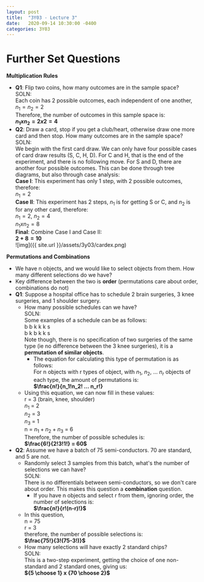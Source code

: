 ```yaml
---
layout: post
title:  "3Y03 - Lecture 3"
date:   2020-09-14 10:30:00 -0400
categories: 3Y03
---
```


Further Set Questions
===

**Multiplication Rules**
- **Q1**: Flip two coins, how many outcomes are in the sample space?  
SOLN:  
Each coin has 2 possible outcomes, each independent of one another,  
$n_1 = n_2 = 2$  
Therefore, the number of outcomes in this sample space is:  
**$n_1 x n_2 = 2 x 2 = 4$**
- **Q2**: Draw a card, stop if you get a club/heart, otherwise draw one more card and then stop.  How many outcomes are in the sample space?  
SOLN:  
We begin with the first card draw. We can only have four possible cases of card draw results (S, C, H, D). For C and H, that is the end of the experiment, and there is no following move. For S and D, there are another four possible outcomes. This can be done through tree diagrams, but also through case analysis:  
**Case I**: This experiment has only 1 step, with 2 possible outcomes, therefore:  
$n_1 = 2$  
**Case II**: This experiment has 2 steps, $n_1$ is for getting S or C, and $n_2$ is for any other card, therefore:  
$n_1 = 2$, $n_2 = 4$  
$n_1 x n_2 = 8$  
**Final**: Combine Case I and Case II:  
**$2 + 8 = 10$**  
![img]({{ site.url }}/assets/3y03/cardex.png)

**Permutations and Combinations**
- We have n objects, and we would like to select objects from them. How many different selections do we have?
- Key difference between the two is **order** (permutations care about order, combinations do not)
- **Q1**: Suppose a hospital office has to schedule 2 brain surgeries, 3 knee surgeries, and 1 shoulder surgery.
    - How many possible schedules can we have?  
    SOLN:  
    Some examples of a schedule can be as follows:  
    b b k k k s  
    b k b k k s  
    Note though, there is no specification of two surgeries of the same type (ie no difference between the 3 knee surgeries), it is a **permutation of similar objects**.
        - The equation for calculating this type of permutation is as follows:  
        For n objects with r types of object, with $n_1$, $n_2$, ... $n_r$ objects of each type, the amount of permutations is:  
        **$\frac{n!}{n_1!n_2! ... n_r!}**
    - Using this equation, we can now fill in these values:  
    r = 3 (brain, knee, shoulder)  
    $n_1$ = 2  
    $n_2$ = 3  
    $n_3$ = 1  
    n = $n_1 + n_2 + n_3$ = 6  
    Therefore, the number of possible schedules is:  
    **$\frac{6!}{2!3!1!} = 60$**
- **Q2**: Assume we have a batch of 75 semi-conductors. 70 are standard, and 5 are not.
    - Randomly select 3 samples from this batch, what's the number of selections we can have?  
    SOLN:  
    There is no differentials between semi-conductors, so we don't care about order. This makes this question a **combination** question. 
        - If you have n objects and select r from them, ignoring order, the number of selections is:  
        **$\frac{n!}{r!(n-r)!}$**
    - In this question,  
    n = 75  
    r = 3  
    therefore, the number of possible selections is:   
    **$\frac{75!}{3!(75-3!)}$**
    - How many selections will have exactly 2 standard chips?  
    SOLN:  
    This is a two-step experiment, getting the choice of one non-standard and 2 standard ones, giving us:  
    **${5 \choose 1} x {70 \choose 2}$**

